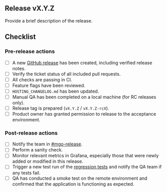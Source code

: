 ## Release vX.Y.Z

Provide a brief description of the release.

## Checklist

### Pre-release actions

- [ ] A new [GitHub release](https://docs.github.com/en/repositories/releasing-projects-on-github/managing-releases-in-a-repository#creating-a-release) has been created, including verified release notes.
- [ ] Verify the ticket status of all included pull requests.
- [ ] All checks are passing in CI.
- [ ] Feature flags have been reviewed.
- [ ] `HOSTING_CHANGELOG.md` has been updated.
- [ ] Manual QA has been completed on a local machine (for RC releases only).
- [ ] Release tag is prepared (`vX.Y.Z` / `vX.Y.Z-rcX`).
- [ ] Product owner has granted permission to release to the acceptance environment.

### Post-release actions

- [ ] Notify the team in [#mgo-release](https://minvws-rdo.slack.com/archives/C07LX97C2AD).
- [ ] Perform a sanity check.
- [ ] Monitor relevant metrics in Grafana, especially those that were newly added or modified in this release.
- [ ] Trigger a new test run of the [regression tests](https://github.com/minvws/nl-mgo-coordination-private/actions/workflows/regression-on-pr.yml) and notify the QA team if any tests fail.
- [ ] QA has conducted a smoke test on the remote environment and confirmed that the application is functioning as expected.
